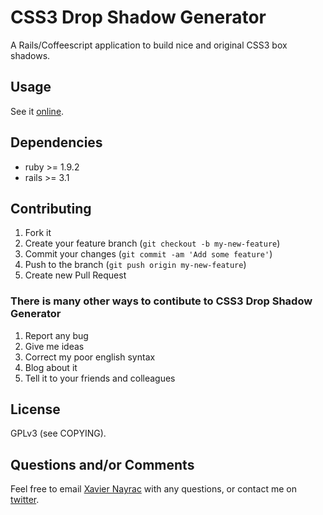 CSS3 Drop Shadow Generator
============================

A Rails/Coffeescript application to build nice and original CSS3 box shadows.

Usage
--------------------------

See it [online](http://css3-drop-shadows.herokuapp.com/).

Dependencies
--------------------------

  * ruby >= 1.9.2
  * rails >= 3.1

Contributing
-------------------------

1. Fork it
2. Create your feature branch (`git checkout -b my-new-feature`)
3. Commit your changes (`git commit -am 'Add some feature'`)
4. Push to the branch (`git push origin my-new-feature`)
5. Create new Pull Request

### There is many other ways to contibute to CSS3 Drop Shadow Generator

1. Report any bug
2. Give me ideas
3. Correct my poor english syntax
4. Blog about it
5. Tell it to your friends and colleagues

License
--------------------------

GPLv3 (see COPYING).

Questions and/or Comments
--------------------------

Feel free to email [Xavier Nayrac](mailto:xavier.nayrac@gmail.com)
with any questions, or contact me on [twitter](https://twitter.com/lkdjiin).
